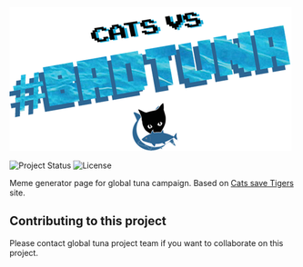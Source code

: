 ![Cats vs Bad Tuna](https://raw.githubusercontent.com/greenpeace/catsvsbadtuna/master/assets/images/title.png)

![Project Status](https://img.shields.io/badge/status-stable-brightgreen.svg) ![License](https://img.shields.io/badge/license-TBA-lightgrey.svg)

Meme generator page for global tuna campaign. Based on [Cats save Tigers](http://www.catssavetigers.org/) site.

## Contributing to this project

Please contact global tuna project team if you want to collaborate on this project.


